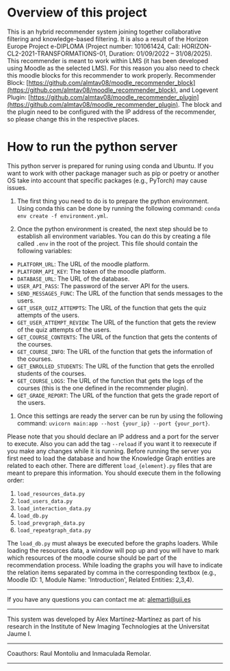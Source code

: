 # Overview of this project
This is an hybrid recommender system joining together collaborative filtering and knowledge-based filtering. It is also a result of the Horizon Europe Project e-DIPLOMA (Project number: 101061424, Call: HORIZON-CL2-2021-TRANSFORMATIONS-01, Duration: 01/09/2022 – 31/08/2025). This recommender is meant to work within LMS (it has been developed using Moodle as the selected LMS). For this reason you also need to check this moodle blocks for this recommender to work properly. Recommender Block: [https://github.com/almtav08/moodle_recommender_block](https://github.com/almtav08/moodle_recommender_block), and Logevent Plugin: [https://github.com/almtav08/moodle_recommender_plugin](https://github.com/almtav08/moodle_recommender_plugin). The block and the plugin need to be configured with the IP address of the recommender, so please change this in the respective places.

# How to run the python server

This python server is prepared for runing using conda and Ubuntu. If you want to work with other package manager such as pip or poetry or another OS take into account that specific packages (e.g., PyTorch) may cause issues.

1. The first thing you need to do is to prepare the python environment. Using conda this can be done by running the following command:
```conda env create -f environment.yml```.

2. Once the python environment is created, the next step should be to establish all environment variables. You can do this by creating a file called ```.env``` in the root of the project. This file should contain the following variables:
- ```PLATFORM_URL```: The URL of the moodle platform.
- ```PLATFORM_API_KEY```: The token of the moodle platform.
- ```DATABASE_URL```: The URL of the database.
- ```USER_API_PASS```: The password of the server API for the users.
- ```SEND_MESSAGES_FUNC```: The URL of the function that sends messages to the users.
- ```GET_USER_QUIZ_ATTEMPTS```: The URL of the function that gets the quiz attempts of the users.
- ```GET_USER_ATTEMPT_REVIEW```: The URL of the function that gets the review of the quiz attempts of the users.
- ```GET_COURSE_CONTENTS```: The URL of the function that gets the contents of the courses.
- ```GET_COURSE_INFO```: The URL of the function that gets the information of the courses.
- ```GET_ENROLLED_STUDENTS```: The URL of the function that gets the enrolled students of the courses.
- ```GET_COURSE_LOGS```: The URL of the function that gets the logs of the courses (this is the one defined in the recommender plugin).
- ```GET_GRADE_REPORT```: The URL of the function that gets the grade report of the users.

1. Once this settings are ready the server can be run by using the following command:
```uvicorn main:app --host {your_ip} --port {your_port}```.

Please note that you should declare an IP address and a port for the server to execute. Also you can add the tag ```--reload``` if you want it to reexecute if you make any changes while it is running. Before running the server you first need to load the database and how the Knowledge Graph entities are related to each other. There are different ```load_{element}.py``` files that are meant to prepare this information. You should execute them in the following order:

1. ```load_resources_data.py```
2. ```load_users_data.py```
3. ```load_interaction_data.py```
4. ```load_db.py```
5. ```load_prevgraph_data.py```
6. ```load_repeatgraph_data.py```

The ```load_db.py``` must always be executed before the graphs loaders. While loading the resources data, a window will pop up and you will have to mark which resources of the moodle course should be part of the recommendation process. While loading the graphs you will have to indicate the relation items separated by comma in the corresponding textbox (e.g., Moodle ID: 1, Module Name: 'Introduction', Related Entities: 2,3,4).

---

If you have any questions you can contact me at: [alemarti@uji.es](mailto:alemarti@uji.es)

---

This system was developed by Alex Martínez-Martínez as part of his research in the Institute of New Imaging Technologies at the Universitat Jaume I.

---

Coauthors: Raul Montoliu and Inmaculada Remolar.

---